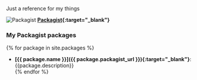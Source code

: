Just a reference for my things


![Packagist](https://packagist.org/bundles/packagistweb/img/logo-small.png?v=1561367252)
**[Packagist](https://packagist.org/packages/dansan/){:target="_blank"}**


### My Packagist packages

{% for package in site.packages %}
- **[{{ package.name }}]({{ package.packagist_url }}){:target="_blank"}**: {{package.description}}  
{% endfor %}
